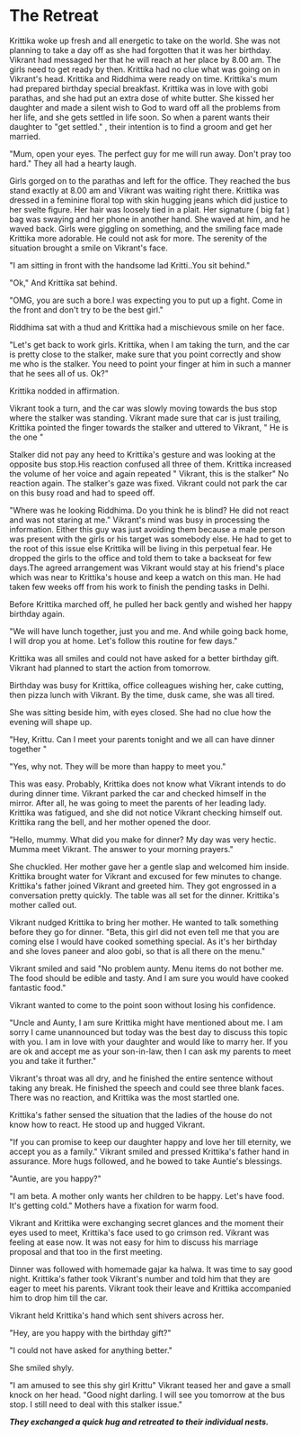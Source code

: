 # The Retreat

Krittika woke up fresh and all energetic to take on the world. She was not planning to take a day off as she had forgotten that it was her birthday. Vikrant had messaged her that he will reach at her place by 8.00 am. The girls need to get ready by then. Krittika had no clue what was going on in Vikrant's head. Krittika and Riddhima were ready on time. Krittika's mum had prepared birthday special breakfast. Krittika was in love with gobi parathas, and she had put an extra dose of white butter. She kissed her daughter and made a silent wish to God to ward off all the problems from her life, and she gets settled in life soon. So when a parent wants their daughter to "get settled." , their intention is to find a groom and get her married.

"Mum, open your eyes. The perfect guy for me will run away. Don't pray too hard." They all had a hearty laugh.

Girls gorged on to the parathas and left for the office. They reached the bus stand exactly at 8.00 am and Vikrant was waiting right there. Krittika was dressed in a feminine floral top with skin hugging jeans which did justice to her svelte figure. Her hair was loosely tied in a plait. Her signature ( big fat ) bag was swaying and her phone in another hand. She waved at him, and he waved back. Girls were giggling on something, and the smiling face made Krittika more adorable. He could not ask for more. The serenity of the situation brought a smile on Vikrant's face.

"I am sitting in front with the handsome lad Kritti..You sit behind."

"Ok," And Krittika sat behind.

"OMG,  you are such a bore.I was expecting you to put up a fight. Come in  the front and don't try to be the best girl."

Riddhima sat with a thud and Krittika had a mischievous smile on her face.

"Let's get back to work girls. Krittika, when I am taking the turn, and the car is pretty close to the stalker, make sure that you point correctly and show me who is the stalker. You need to point your finger at him in such a manner that he sees all of us. Ok?"

Krittika nodded in affirmation.

Vikrant took a turn, and the car was slowly moving towards the bus stop where the stalker was standing. Vikrant made sure that car is  just trailing, Krittika pointed the finger towards the stalker and uttered to Vikrant, " He is the one "

Stalker did not pay any heed to Krittika's gesture and was looking at the opposite bus stop.His reaction confused all three of them. Krittika increased the volume of her voice and again repeated " Vikrant, this is the stalker" No reaction again. The stalker's gaze was fixed. Vikrant could not park the car on this busy road and had to speed off.

"Where was he looking Riddhima. Do you think he is blind? He did not react and was not staring at me."
Vikrant's mind was busy in processing the information. Either this guy was just avoiding them because a male person was present with the girls or his target was somebody else. He had to get to the root of this issue else Krittika will be living in this perpetual fear. He dropped the girls to the office and told them to take a backseat for few days.The agreed arrangement was Vikrant would stay at his friend's place which was near to Krittika's house and keep a watch on this man. He had taken few weeks off from his work to finish the pending tasks in Delhi.

Before Krittika marched off, he pulled her back gently and wished her happy birthday again.

"We will have lunch together, just you and me. And while going back home, I will drop you at home. Let's follow this routine for few days."

Krittika was all smiles and could not have asked for a better birthday gift. Vikrant had planned to start the action from tomorrow.

Birthday was busy for Krittika, office colleagues wishing her, cake cutting, then pizza lunch with Vikrant. By the time, dusk came, she was all tired.

She was sitting beside him, with eyes closed. She had no clue how the evening will shape up.

"Hey, Krittu. Can I meet your parents tonight and we all can have dinner together "

"Yes, why not. They will be more than happy to meet you."

This was easy. Probably, Krittika does not know what Vikrant intends to do during dinner time. Vikrant parked the car and checked himself in the mirror. After all, he was going to meet the parents of her leading lady. Krittika was fatigued, and she did not notice Vikrant checking himself out. Krittika rang the bell, and her mother opened the door.

"Hello, mummy. What did you make for dinner? My day was very hectic. Mumma meet Vikrant. The answer to your morning prayers."

She chuckled. Her mother gave her a gentle slap and welcomed him inside. Krittika brought water for Vikrant and excused for few minutes to change. Krittika's father joined Vikrant and greeted him. They got engrossed in a conversation pretty quickly. The table was all set for the dinner. Krittika's mother called out.

Vikrant nudged Krittika to bring her mother. He wanted to talk something before they go for dinner.
"Beta, this girl did not even tell me that you are coming else I would have cooked something special. As it's her birthday and she loves paneer and aloo gobi, so that is all there on the menu."

Vikrant smiled and said "No problem aunty. Menu items do not bother me. The food should be edible and tasty. And I am sure you would have cooked fantastic food."

Vikrant wanted to come to the point soon without losing his confidence.

"Uncle and Aunty, I am sure Krittika might have mentioned about me. I am sorry I came unannounced but today was the best day to discuss this topic with you. I am in love with your daughter and would like to marry her. If you are ok and accept me as your son-in-law, then I can ask my parents to meet you and take it further."

Vikrant's throat was all dry, and he finished the entire sentence without taking any break. He finished the speech and could see three blank faces. There was no reaction, and Krittika was the most startled one.

Krittika's father sensed the situation that the ladies of the house do not know how to react. He stood up and hugged Vikrant.

"If you can promise to keep our daughter happy and love her till eternity, we accept you as a family."
Vikrant smiled and pressed Krittika's father hand in assurance. More hugs followed, and he bowed to take Auntie's blessings.

"Auntie, are you happy?"

"I am beta. A mother only wants her children to be happy. Let's have food. It's getting cold." Mothers have a fixation for warm food.

Vikrant and Krittika were exchanging secret glances and the moment their eyes used to meet, Krittika's face used to go crimson red. Vikrant was feeling at ease now. It was not easy for him to discuss his marriage proposal and that too in the first meeting.

Dinner was followed with homemade gajar ka halwa. It was time to say good night. Krittika's father took Vikrant's number and told him that they are eager to meet his parents. Vikrant took their leave and Krittika accompanied him to drop him till the car.

Vikrant held Krittika's hand which sent shivers across her.

"Hey, are you happy with the birthday gift?"

"I could not have asked for anything better."

She smiled shyly.

"I am amused to see this shy girl Krittu" Vikrant teased her and gave a small knock on her head.
"Good night darling. I will see you tomorrow at the bus stop. I still need to deal with this stalker issue."

***They exchanged a quick hug and retreated to their individual nests.***